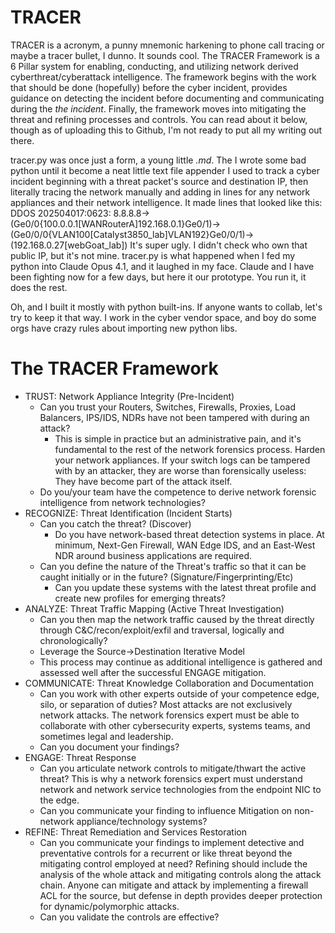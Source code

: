 # TRACER
TRACER is a acronym, a punny mnemonic harkening to phone call tracing or maybe a tracer bullet, I dunno. It sounds cool. The TRACER Framework is a 6 Pillar system for enabling, conducting, and utilizing network derived cyberthreat/cyberattack intelligence. The framework begins with the work that should be done (hopefully) before the cyber incident, provides guidance on detecting the incident before documenting and communicating during the _the incident_. Finally, the framework moves into mitigating the threat and refining processes and controls. You can read about it below, though as of uploading this to Github, I'm not ready to put all my writing out there.

tracer.py was once just a form, a young little _.md_. The I wrote some bad python until it become a neat little text file appender I used to track a cyber incident beginning with a threat packet's source and destination IP, then literally tracing the network manually and adding in lines for any network appliances and their network intelligence. It made lines that looked like this:
DDOS 202504017:0623: 8.8.8.8->(Ge0/0{100.0.0.1[WANRouterA]192.168.0.1}Ge0/1)->(Ge0/0/0{VLAN100[Catalyst3850_lab]VLAN192}Ge0/0/1)->(192.168.0.27[webGoat_lab])
It's super ugly. I didn't check who own that public IP, but it's not mine.
tracer.py is what happened when I fed my python into Claude Opus 4.1, and it laughed in my face. Claude and I have been fighting now for a few days, but here it our prototype. You run it, it does the rest.

Oh, and I built it mostly with python built-ins. If anyone wants to collab, let's try to keep it that way. I work in the cyber vendor space, and boy do some orgs have crazy rules about importing new python libs.

# The TRACER Framework
- TRUST: Network Appliance Integrity (Pre-Incident)
	- Can you trust your Routers, Switches, Firewalls, Proxies, Load Balancers, IPS/IDS, NDRs have not been tampered with during an attack?
		- This is simple in practice but an administrative pain, and it's fundamental to the rest of the network forensics process. Harden your network appliances. If your switch logs can be tampered with by an attacker, they are worse than forensically useless: They have become part of the attack itself.
	- Do you/your team have the competence to derive network forensic intelligence from network technologies?
- RECOGNIZE: Threat Identification (Incident Starts)
	- Can you catch the threat? (Discover)
		- Do you have network-based threat detection systems in place. At minimum, Next-Gen Firewall, WAN Edge IDS, and an East-West NDR around business applications are required.
	- Can you define the nature of the Threat's traffic so that it can be caught initially or in the future? (Signature/Fingerprinting/Etc)
		- Can you update these systems with the latest threat profile and create new profiles for emerging threats?
- ANALYZE: Threat Traffic Mapping (Active Threat Investigation)
	- Can you then map the network traffic caused by the threat directly through C&C/recon/exploit/exfil and traversal, logically and chronologically?
	- Leverage the Source->Destination Iterative Model
	- This process may continue as additional intelligence is gathered and assessed well after the successful ENGAGE mitigation.
- COMMUNICATE: Threat Knowledge Collaboration and Documentation
	- Can you work with other experts outside of your competence edge, silo, or separation of duties? Most attacks are not exclusively network attacks. The network forensics expert must be able to collaborate with other cybersecurity experts, systems teams, and sometimes legal and leadership.
	- Can you document your findings?
- ENGAGE: Threat Response
	- Can you articulate network controls to mitigate/thwart the active threat? This is why a network forensics expert must understand network and network service technologies from the endpoint NIC to the edge.
	- Can you communicate your finding to influence Mitigation on non-network appliance/technology systems?
- REFINE: Threat Remediation and Services Restoration
	- Can you communicate your findings to implement detective and preventative controls for a recurrent or like threat beyond the mitigating control employed at need? Refining should include the analysis of the whole attack and mitigating controls along the attack chain. Anyone can mitigate and attack by implementing a firewall ACL for the source, but defense in depth provides deeper protection for dynamic/polymorphic attacks.
	- Can you validate the controls are effective?
